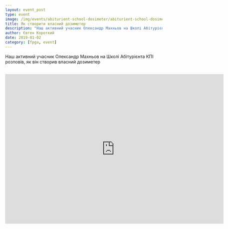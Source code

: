 ```yaml
---
layout: event_post
type: event
image: /img/events/abiturient-school-dosimeter/abiturient-school-dosimeter.jpg
title: Як створити власний дозиметер
description: "Наш активний учасник Олександр Махньов на Школі Абітурієнта КПІ розповів, як він створив власний дозиметер"
author: Євген Короткий
date: 2019-01-02
category: [fpga, event]
---
```


Наш активний учасник Олександр Махньов на Школі Абітурієнта КПІ розповів, як він створив власний дозиметер

<br>

<iframe src="https://www.youtube.com/embed/xzXTHupFn70" width="700" height="480" frameborder="0" allowfullscreen=""> </iframe>


